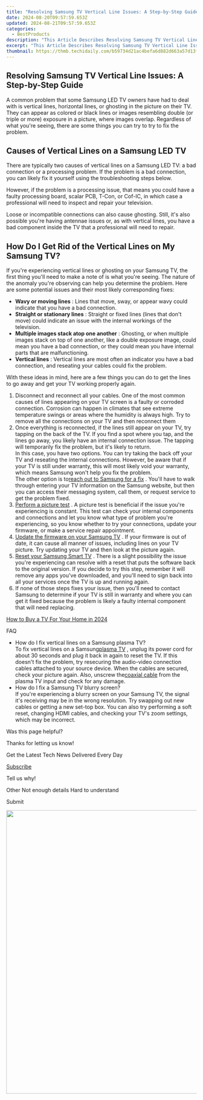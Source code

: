 ```yaml
---
title: "Resolving Samsung TV Vertical Line Issues: A Step-by-Step Guide"
date: 2024-08-20T09:57:59.653Z
updated: 2024-08-21T09:57:59.653Z
categories:
  - BestProducts
description: "This Article Describes Resolving Samsung TV Vertical Line Issues: A Step-by-Step Guide"
excerpt: "This Article Describes Resolving Samsung TV Vertical Line Issues: A Step-by-Step Guide"
thumbnail: https://thmb.techidaily.com/b59734d21ac4befa6d882d663a57d13f768195f331fa0eea08a7ad594a08d5e2.jpg
---
```


## Resolving Samsung TV Vertical Line Issues: A Step-by-Step Guide
 A common problem that some Samsung LED TV owners have had to deal with is vertical lines, horizontal lines, or ghosting in the picture on their TV. They can appear as colored or black lines or images resembling double (or triple or more) exposure in a picture, where images overlap. Regardless of what you're seeing, there are some things you can try to try to fix the problem.

## Causes of Vertical Lines on a Samsung LED TV

 There are typically two causes of vertical lines on a Samsung LED TV: a bad connection or a processing problem. If the problem is a bad connection, you can likely fix it yourself using the troubleshooting steps below.

 However, if the problem is a processing issue, that means you could have a faulty processing board, scalar PCB, T-Con, or Cof-IC, in which case a professional will need to inspect and repair your television.

 Loose or incompatible connections can also cause ghosting. Still, it's also possible you're having antennae issues or, as with vertical lines, you have a bad component inside the TV that a professional will need to repair.

## How Do I Get Rid of the Vertical Lines on My Samsung TV?

 If you're experiencing vertical lines or ghosting on your Samsung TV, the first thing you'll need to make a note of is what you're seeing. The nature of the anomaly you're observing can help you determine the problem. Here are some potential issues and their most likely corresponding fixes:

* **Wavy or moving lines** : Lines that move, sway, or appear wavy could indicate that you have a bad connection.
* **Straight or stationary lines** : Straight or fixed lines (lines that don't move) could indicate an issue with the internal workings of the television.
* **Multiple images stack atop one another** : Ghosting, or when multiple images stack on top of one another, like a double exposure image, could mean you have a bad connection, or they could mean you have internal parts that are malfunctioning.
* **Vertical lines** : Vertical lines are most often an indicator you have a bad connection, and reseating your cables could fix the problem.

 With these ideas in mind, here are a few things you can do to get the lines to go away and get your TV working properly again.

1. Disconnect and reconnect all your cables. One of the most common causes of lines appearing on your TV screen is a faulty or corroded connection. Corrosion can happen in climates that see extreme temperature swings or areas where the humidity is always high. Try to remove all the connections on your TV and then reconnect them
2. Once everything is reconnected, if the lines still appear on your TV, try tapping on the back of the TV. If you find a spot where you tap, and the lines go away, you likely have an internal connection issue. The tapping will temporarily fix the problem, but it's likely to return.  
 In this case, you have two options. You can try taking the back off your TV and reseating the internal connections. However, be aware that if your TV is still under warranty, this will most likely void your warranty, which means Samsung won't help you fix the problem.  
 The other option is to[reach out to Samsung for a fix](https://shop-links.co/link/?exclusive=1&publisher_slug=itechdaily19598&url=https%3A%2F%2Fwww.samsung.com%2Fus%2Fsupport%2Fcontact%2F%3Fmodel%3DN0002200) . You'll have to walk through entering your TV information on the Samsung website, but then you can access their messaging system, call them, or request service to get the problem fixed.
3. [Perform a picture test](https://shop-links.co/link/?exclusive=1&publisher_slug=itechdaily19598&url=https%3A%2F%2Fwww.samsung.com%2Fuk%2Fsupport%2Ftv-audio-video%2Fhow-do-i-run-a-picture-test-self-diagnosis-on-my-tv%2F) . A picture test is beneficial if the issue you're experiencing is constant. This test can check your internal components and connections and let you know what type of problem you're experiencing, so you know whether to try your connections, update your firmware, or make a service repair appointment.
4. [Update the firmware on your Samsung TV](https://www.lifewire.com/update-samsung-smart-tv-4172014) . If your firmware is out of date, it can cause all manner of issues, including lines on your TV picture. Try updating your TV and then look at the picture again.
5. [Reset your Samsung Smart TV](https://www.lifewire.com/reset-samsung-tv-4173258) . There is a slight possibility the issue you're experiencing can resolve with a reset that puts the software back to the original version. If you decide to try this step, remember it will remove any apps you've downloaded, and you'll need to sign back into all your services once the TV is up and running again.
6. If none of those steps fixes your issue, then you'll need to contact Samsung to determine if your TV is still in warranty and where you can get it fixed because the problem is likely a faulty internal component that will need replacing.

[How to Buy a TV For Your Home in 2024](https://www.lifewire.com/best-tvs-to-buy-4061107)

 FAQ

* How do I fix vertical lines on a Samsung plasma TV?  
 To fix vertical lines on a Samsung[plasma TV](https://www.lifewire.com/guide-to-plasma-tvs-1847857) , unplug its power cord for about 30 seconds and plug it back in again to reset the TV. If this doesn't fix the problem, try resecuring the audio-video connection cables attached to your source device. When the cables are secured, check your picture again. Also, unscrew the[coaxial cable](https://www.lifewire.com/coaxial-vs-optical-digital-cable-3134605) from the plasma TV input and check for any damage.
* How do I fix a Samsung TV blurry screen?  
 If you're experiencing a blurry screen on your Samsung TV, the signal it's receiving may be in the wrong resolution. Try swapping out new cables or getting a new set-top box. You can also try performing a soft reset, changing HDMI cables, and checking your TV's zoom settings, which may be incorrect.

Was this page helpful?

Thanks for letting us know!

 Get the Latest Tech News Delivered Every Day

[Subscribe](https://www.lifewire.com/#)

Tell us why!

 Other  Not enough details  Hard to understand

 Submit

<ins class="adsbygoogle"
     style="display:block"
     data-ad-format="autorelaxed"
     data-ad-client="ca-pub-7571918770474297"
     data-ad-slot="1223367746"></ins>



<ins class="adsbygoogle"
     style="display:block"
     data-ad-client="ca-pub-7571918770474297"
     data-ad-slot="8358498916"
     data-ad-format="auto"
     data-full-width-responsive="true"></ins>



<!-- affiliate ads begin -->
<a href="https://zebaoaffiliateprogram.pxf.io/c/5597632/1853659/21526" target="_top" id="1853659"><img src="//a.impactradius-go.com/display-ad/21526-1853659" border="0" alt="" width="1920" height="750"/></a><img height="0" width="0" src="https://imp.pxf.io/i/5597632/1853659/21526" style="position:absolute;visibility:hidden;" border="0" />
<!-- affiliate ads end -->